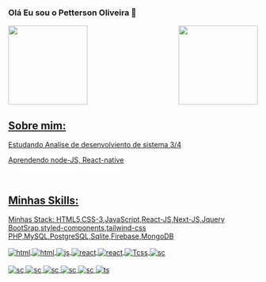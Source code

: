 ### Olá Eu sou o Petterson Oliveira 🤚

<div>
<a href="https://github.com/pettersonpadilha">
<img height="160em" src="https://github-readme-stats.vercel.app/api?username=pettersonpadilha&show_icons=true&theme=radical&include_all_commits=true&count_private=true"/>
<img align="right"height="160em" src="https://github-readme-stats.vercel.app/api/top-langs/?username=pettersonpadilha&layout=compact&langs_count=7&theme=radical"/>

</div>
  
## Sobre mim:
  Estudando Analise de desenvolviento de sistema 3/4
  
  Aprendendo node-JS, React-native
<div styled="display: incline_block"><br/>
  
## Minhas Skills:
  
  Minhas Stack: 
  HTML5,CSS-3,JavaScript,React-JS,Next-JS,Jquery </br>
  BootSrap,styled-components,tailwind-css </br>
  PHP,MySQL,PostgreSQL,Sqlite,Firebase,MongoDB
  

  
<img align="center" alt="html" src="https://img.shields.io/badge/HTML5-E34F26?style=for-the-badge&logo=html5&logoColor=white"/>
<img align="center" alt="html" src="https://img.shields.io/badge/CSS3-1572B6?style=for-the-badge&logo=css3&logoColor=white"/>
<img align="center" alt="js" src="https://img.shields.io/badge/JavaScript-323330?style=for-the-badge&logo=javascript&logoColor=F7DF1E"/>
<img align="center" alt="react" src="https://img.shields.io/badge/React-20232A?style=for-the-badge&logo=react&logoColor=61DAFB"/>
<img align="center" alt="react" src="https://img.shields.io/badge/jQuery-0769AD?style=for-the-badge&logo=jquery&logoColor=white"/> 
<img align="center" alt="Tcss" src="https://img.shields.io/badge/Tailwind_CSS-38B2AC?style=for-the-badge&logo=tailwind-css&logoColor=white"/>
<img align="center" alt="sc" src="https://img.shields.io/badge/styled--components-DB7093?style=for-the-badge&logo=styled-components&logoColor=white"/>
  
  <div styled="display: incline_block"><br/>
  
  <img align="center" alt="sc" src="https://img.shields.io/badge/PHP-777BB4?style=for-the-badge&logo=php&logoColor=white"/>
  <img align="center" alt="sc" src="https://img.shields.io/badge/MySQL-00000F?style=for-the-badge&logo=mysql&logoColor=white"/>
  <img align="center" alt="sc" src="https://img.shields.io/badge/PostgreSQL-316192?style=for-the-badge&logo=postgresql&logoColor=white"/>
  <img align="center" alt="sc" src="https://img.shields.io/badge/SQLite-07405E?style=for-the-badge&logo=sqlite&logoColor=white"/>
     <img align="center" alt="sc" src="https://img.shields.io/badge/MongoDB-4EA94B?style=for-the-badge&logo=mongodb&logoColor=white"/>

<img align="center" alt="ts" src="https://img.shields.io/badge/TypeScript-007ACC?style=for-the-badge&logo=typescript&logoColor=white"/>
</div>

